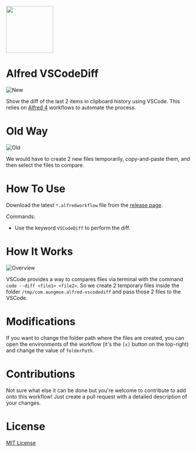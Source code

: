 <img width=128 src='https://user-images.githubusercontent.com/12219300/166205750-cd113163-843b-450f-8bab-cb05c466a0c3.png'>

# Alfred VSCodeDiff

![New](https://user-images.githubusercontent.com/12219300/166203149-ac18d56b-2262-4bda-93d9-f3647a616d54.gif)

Show the diff of the last 2 items in clipboard history using VSCode. This relies on [Alfred 4](https://www.alfredapp.com/) workflows to automate the process.


# Old Way

![Old](https://user-images.githubusercontent.com/12219300/166203117-e414b73d-df17-4f9b-9dc3-870f41993b23.gif)

We would have to create 2 new files temporarily, copy-and-paste them, and then select the files to compare.

# How To Use

Download the latest `*.alfredworkflow` file from the [release page](https://github.com/logicxd/alfred-vscodediff/releases).

Commands: 
* Use the keyword `VSCodeDiff` to perform the diff.

# How It Works

![Overview](https://user-images.githubusercontent.com/12219300/166205888-6dac92fa-45b1-423e-a002-e07e024dd871.png)

VSCode provides a way to compares files via terminal with the command `code --diff <file1> <file2>`. So we create 2 temporary files inside the folder `/tmp/com.aungmoe.alfred-vscodediff` and pass those 2 files to the VSCode.

# Modifications

If you want to change the folder path where the files are created, you can open the environments of the workflow (it's the `[x]` button on the top-right) and change the value of `folderPath`.

# Contributions

Not sure what else it can be done but you're welcome to contribute to add onto this workflow! Just create a pull request with a detailed description of your changes. 

# License

[MIT License](https://github.com/logicxd/alfred-vscodediff/blob/main/LICENSE)
